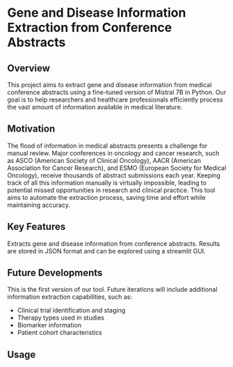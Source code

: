 # Gene and Disease Information Extraction from Conference Abstracts

## Overview

This project aims to extract gene and disease information from medical conference abstracts using a fine-tuned version of Mistral 7B in Python. Our goal is to help researchers and healthcare professionals efficiently process the vast amount of information available in medical literature.

## Motivation

The flood of information in medical abstracts presents a challenge for manual review. Major conferences in oncology and cancer research, such as ASCO (American Society of Clinical Oncology), AACR (American Association for Cancer Research), and ESMO (European Society for Medical Oncology), receive thousands of abstract submissions each year. Keeping track of all this information manually is virtually impossible, leading to potential missed opportunities in research and clinical practice. This tool aims to automate the extraction process, saving time and effort while maintaining accuracy.

## Key Features

Extracts gene and disease information from conference abstracts. Results are stored in JSON format and can be explored using a streamlit GUI. 


## Future Developments

This is the first version of our tool. Future iterations will include additional information extraction capabilities, such as:

- Clinical trial identification and staging
- Therapy types used in studies
- Biomarker information
- Patient cohort characteristics

## Usage

